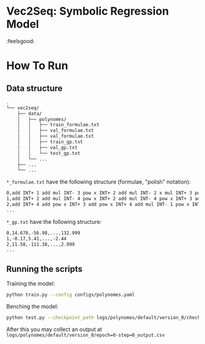 # Vec2Seq: Symbolic Regression Model

:feelsgood:

# How To Run

## Data structure

```bash
.
└── vec2seq/
    ├── data/
    │   ├── polynomes/
    │   │   ├── train_formulae.txt
    │   │   ├── val_formulae.txt
    │   │   ├── val_formulae.txt
    │   │   ├── train_gp.txt
    │   │   ├── val_gp.txt
    │   │   └── test_gp.txt
    │   └── ...
    ├── ...
    └── ...
```


`*_formulae.txt` have the following structure (formulae, "polish" notation):
```bash
0,add INT+ 1 add mul INT- 3 pow x INT+ 2 add mul INT- 2 x mul INT+ 3 pow x INT+ 4
1,add INT+ 2 add mul INT- 4 pow x INT+ 2 add mul INT- 4 pow x INT+ 3 add mul INT- 4 pow x INT+ 4 mul INT+ 4 x
2,add INT+ 4 add pow x INT+ 3 add pow x INT+ 4 add mul INT- 1 pow x INT+ 2 mul INT- 5 x
...
```

`*_gp.txt` have the following structure:
```bash
0,14.678,-56.98,...,132.999
1,-0.17,5.41,...,-2.44
2,11.58,-111.38,...,2.999
...
```

## Running the scripts

Training the model:
```bash
python train.py --config configs/polynomes.yaml
```

Benching the model:

```bash
python test.py --checkpoint_path logs/polynomes/default/version_0/checkpoints/epoch=0-step=0.ckpt
```

After this you may collect an output at `logs/polynomes/default/version_0/epoch=0-step=0_output.csv` 